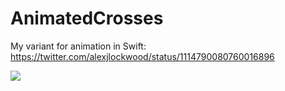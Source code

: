 # AnimatedCrosses

My variant for animation in Swift: https://twitter.com/alexjlockwood/status/1114790080760016896

![](https://github.com/kapinos/Animations/blob/master/AnimantedCross/sample.gif)

